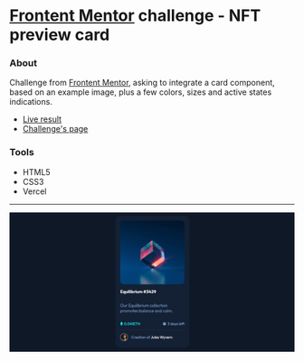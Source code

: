 # [Frontent Mentor](https://www.frontendmentor.io/) challenge - NFT preview card

### About
Challenge from [Frontent Mentor](https://www.frontendmentor.io/), asking to integrate a card component, based on an example image, plus a few colors, sizes and active states indications.
- [Live result](https://nft-preview-card-alpha.vercel.app)
- [Challenge's page](https://www.frontendmentor.io/challenges/nft-preview-card-component-SbdUL_w0U/hub/nft-preview-card-component-4e4I6eY5k)

### Tools
* HTML5
* CSS3
* Vercel

---

![Image](/images/nft-preview-card-result.jpg)